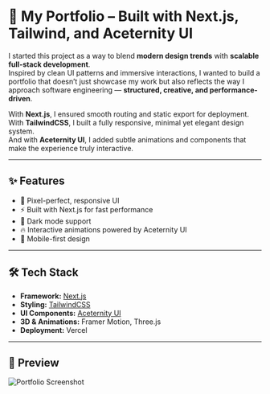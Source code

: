 
# 🚀 My Portfolio – Built with Next.js, Tailwind, and Aceternity UI  

I started this project as a way to blend **modern design trends** with **scalable full-stack development**.  
Inspired by clean UI patterns and immersive interactions, I wanted to build a portfolio that doesn’t just showcase my work but also reflects the way I approach software engineering — **structured, creative, and performance-driven**.  

With **Next.js**, I ensured smooth routing and static export for deployment.  
With **TailwindCSS**, I built a fully responsive, minimal yet elegant design system.  
And with **Aceternity UI**, I added subtle animations and components that make the experience truly interactive.  

---

## ✨ Features  
- 🎨 Pixel-perfect, responsive UI  
- ⚡ Built with Next.js for fast performance  
- 🌙 Dark mode support  
- 🔥 Interactive animations powered by Aceternity UI  
- 📱 Mobile-first design  

---

## 🛠 Tech Stack  
- **Framework:** [Next.js](https://nextjs.org/)  
- **Styling:** [TailwindCSS](https://tailwindcss.com/)  
- **UI Components:** [Aceternity UI](https://ui.aceternity.com/)  
- **3D & Animations:** Framer Motion, Three.js  
- **Deployment:** Vercel  

---

## 📸 Preview  
![Portfolio Screenshot](./preview.png)  